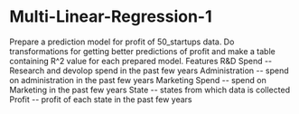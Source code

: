 # Multi-Linear-Regression-1

Prepare a prediction model for profit of 50_startups data. Do transformations for getting better predictions of profit and make a table containing R^2 value for each prepared model.
Features
R&D Spend -- Research and devolop spend in the past few years
Administration -- spend on administration in the past few years
Marketing Spend -- spend on Marketing in the past few years
State -- states from which data is collected
Profit -- profit of each state in the past few years
